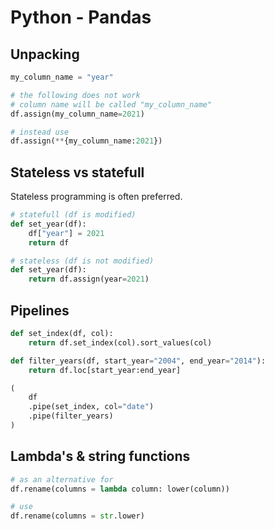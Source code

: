 # Python - Pandas

## Unpacking

```python
my_column_name = "year"

# the following does not work
# column name will be called "my_column_name"
df.assign(my_column_name=2021) 

# instead use
df.assign(**{my_column_name:2021})
```

## Stateless vs statefull

Stateless programming is often preferred.

```python
# statefull (df is modified)
def set_year(df):
    df["year"] = 2021
    return df

# stateless (df is not modified)
def set_year(df):
    return df.assign(year=2021)
```

## Pipelines

```python
def set_index(df, col):
    return df.set_index(col).sort_values(col)

def filter_years(df, start_year="2004", end_year="2014"):
    return df.loc[start_year:end_year]

(
    df
    .pipe(set_index, col="date")
    .pipe(filter_years)
)
```

## Lambda's & string functions

```python
# as an alternative for
df.rename(columns = lambda column: lower(column))

# use
df.rename(columns = str.lower)
```
